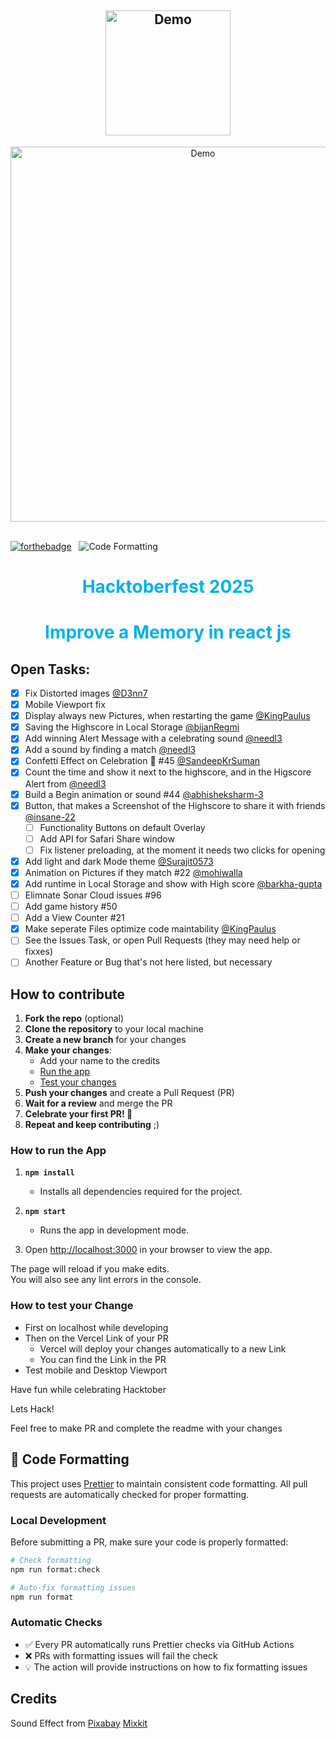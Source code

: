 <h2 align="center">
  <img alt="Demo" width="200" src="./public/img/logo.png" /><br/>
</h2>
<div align="center">
  <img alt="Demo" width="600" src="./public/img/readme/readme-img.png" />
</div>

<br/>

[![forthebadge](https://forthebadge.com/images/badges/open-source.svg)](https://forthebadge.com) &nbsp;
![Code Formatting](https://github.com/KartikeyaNainkhwal/Couple-Memory/workflows/Prettier%20Code%20Formatting%20Check/badge.svg)

<h1 style="color: #01b0f2; text-align:center">Hacktoberfest 2025</h1>

<h1 style="color: #01b0f2; text-align:center">Improve a Memory in react js</h1>

## Open Tasks:

- [x] Fix Distorted images [@D3nn7](https://github.com/D3nn7)
- [x] Mobile Viewport fix 
- [x] Display always new Pictures, when restarting the game [@KingPaulus](https://github.com/KingPaulus)
- [x] Saving the Highscore in Local Storage [@bijanRegmi](https://github.com/BijanRegmi)
- [x] Add winning Alert Message with a celebrating sound [@needl3](https://github.com/needl3)
- [x] Add a sound by finding a match [@needl3](https://github.com/needl3)
- [x] Confetti Effect on Celebration 🎉 #45  [@SandeepKrSuman](https://github.com/SandeepKrSuman)
- [x] Count the time and show it next to the highscore, and in the Higscore Alert from [@needl3](https://github.com/needl3)
- [X] Build a Begin animation or sound #44 [@abhisheksharm-3](https://github.com/abhisheksharm-3)
- [x] Button, that makes a Screenshot of the Highscore to share it with friends [@insane-22](https://github.com/insane-22)
    - [ ] Functionality Buttons on default Overlay
    - [ ] Add API for Safari Share window
    - [ ] Fix listener preloading, at the moment it needs two clicks for opening
- [x] Add light and dark Mode theme [@Surajit0573](https://github.com/Surajit0573)
- [x] Animation on Pictures if they match #22 [@mohiwalla](https://github.com/mohiwalla)
- [x] Add runtime in Local Storage and show with High score [@barkha-gupta](https://github.com/barkha-gupta)
- [ ] Elimnate Sonar Cloud issues #96
- [ ] Add game history #50
- [ ] Add a View Counter #21
- [x] Make seperate Files optimize code maintability [@KingPaulus](https://github.com/KingPaulus)
- [ ] See the Issues Task, or open Pull Requests (they may need help or fixxes)
- [ ] Another Feature or Bug that's not here listed, but necessary

<!-- issueTable -->

<!-- issueTable -->


## How to contribute 

1. **Fork the repo** (optional)
2. **Clone the repository** to your local machine
3. **Create a new branch** for your changes
4. **Make your changes**:
    - Add your name to the credits
    - [Run the app](#run-the-app)
    - [Test your changes](#test)
5. **Push your changes** and create a Pull Request (PR)
6. **Wait for a review** and merge the PR
7. **Celebrate your first PR! 🎉**
8. **Repeat and keep contributing** ;)

### <a name="run-the-app"></a> How to run the App
1. **`npm install`**
    - Installs all dependencies required for the project.

2. **`npm start`**
    - Runs the app in development mode.

3. Open [http://localhost:3000](http://localhost:3000) in your browser to view the app.

The page will reload if you make edits.\
You will also see any lint errors in the console.

### <a name="test"></a> How to test your Change
- First on localhost while developing
- Then on the Vercel Link of your PR
    - Vercel will deploy your changes automatically to a new Link
    - You can find the Link in the PR
- Test mobile and Desktop Viewport

Have fun while celebrating Hacktober
 
Lets Hack!

Feel free to make PR and complete the readme with your changes

## 🧹 Code Formatting

This project uses [Prettier](https://prettier.io/) to maintain consistent code formatting. All pull requests are automatically checked for proper formatting.

### Local Development

Before submitting a PR, make sure your code is properly formatted:

```bash
# Check formatting
npm run format:check

# Auto-fix formatting issues
npm run format
```

### Automatic Checks

- ✅ Every PR automatically runs Prettier checks via GitHub Actions
- ❌ PRs with formatting issues will fail the check
- 💡 The action will provide instructions on how to fix formatting issues

## Credits
Sound Effect from
<a href="https://pixabay.com/?utm_source=link-attribution&amp;utm_medium=referral&amp;utm_campaign=music&amp;utm_content=6826">Pixabay</a>
<a href="https://mixkit.co">Mixkit</a>
